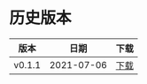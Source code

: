 # 历史版本

| 版本 | 日期 | 下载 |
| --- | --- | --- |
| v0.1.1 | 2021-07-06 | [下载](/doc-archives/js-sdk-v0.1.1.pdf) |